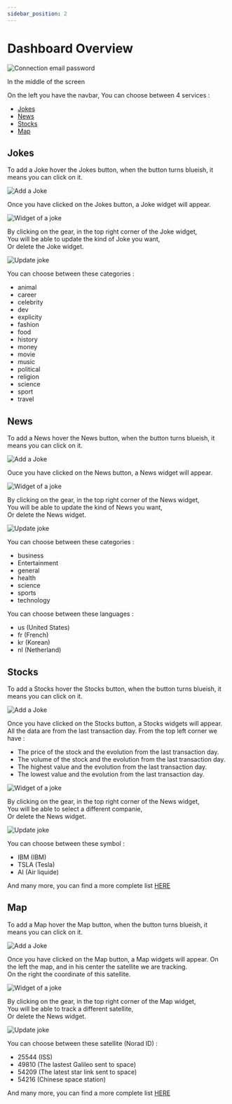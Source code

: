 ```yaml
---
sidebar_position: 2
---
```


# Dashboard Overview

![Connection email password](/Dashboard/Dashboard.png)

In the middle of the screen 

On the left you have the navbar, 
You can choose between 4 services :
- [Jokes](#jokes)
- [News](#news)
- [Stocks](#stocks)
- [Map](#map)

## Jokes

To add a Joke hover the Jokes button, when the button turns blueish, it means you can click on it.

![Add a Joke](/Widgets/JokesAdd.png)

Once you have clicked on the Jokes button, a Joke widget will appear.

![Widget of a joke](/Widgets/Jokes.png)

By clicking on the gear, in the top right corner of the Joke widget,<br/>
You will be able to update the kind of Joke you want,<br/>
Or delete the Joke widget.


![Update joke](/Widgets/JokesParam.png)

You can choose between these categories :
- animal
- career
- celebrity
- dev
- explicity
- fashion
- food
- history
- money
- movie
- music
- political
- religion
- science
- sport
- travel



## News

To add a News hover the News button, when the button turns blueish, it means you can click on it.

![Add a Joke](/Widgets/NewsAdd.png)

Ouce you have clicked on the News button, a News widget will appear.

![Widget of a joke](/Widgets/News.png)

By clicking on the gear, in the top right corner of the News widget,<br/>
You will be able to update the kind of News you want,<br/>
Or delete the News widget.


![Update joke](/Widgets/NewsParams.png)

You can choose between these categories :
- business
- Entertainment 
- general
- health
- science
- sports
- technology

You can choose between these languages :
- us (United States)
- fr (French)
- kr (Korean)
- nl (Netherland)

## Stocks

To add a Stocks hover the Stocks button, when the button turns blueish, it means you can click on it.

![Add a Joke](/Widgets/StocksAdd.png)

Once you have clicked on the Stocks button, a Stocks widgets will appear.
All the data are from the last transaction day.
From the top left corner we have :
- The price of the stock and the evolution from the last transaction day.
- The volume of the stock and the evolution from the last transaction day.
- The highest value and the evolution from the last transaction day.
- The lowest value and the evolution from the last transaction day.

![Widget of a joke](/Widgets/Stocks.png)

By clicking on the gear, in the top right corner of the News widget,<br/>
You will be able to select a different companie,<br/>
Or delete the News widget.


![Update joke](/Widgets/StocksParams.png)

You can choose between these symbol :
- IBM (IBM)
- TSLA (Tesla)
- AI (Air liquide)
 
And many more, you can find a more complete list [HERE](https://live.euronext.com/fr/markets/paris/equities/list)


## Map

To add a Map hover the Map button, when the button turns blueish, it means you can click on it.

![Add a Joke](/Widgets/MapAdd.png)

Once you have clicked on the Map button, a Map widgets will appear.
On the left the map, and in his center the satellite we are tracking.<br/>
On the right the coordinate of this satellite.

![Widget of a joke](/Widgets/Map.png)

By clicking on the gear, in the top right corner of the Map widget,<br/>
You will be able to track a different satellite,<br/>
Or delete the News widget.


![Update joke](/Widgets/MapParam.png)

You can choose between these satellite (Norad ID) :
- 25544 (ISS)
- 49810 (The lastest Galileo sent to space)
- 54209 (The latest star link sent to space)
- 54216 (Chinese space station)
 
And many more, you can find a more complete list [HERE](https://www.n2yo.com/satellites/)

